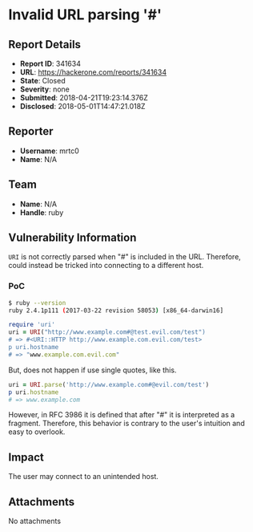 # Invalid URL parsing '#'

## Report Details
- **Report ID**: 341634
- **URL**: https://hackerone.com/reports/341634
- **State**: Closed
- **Severity**: none
- **Submitted**: 2018-04-21T19:23:14.376Z
- **Disclosed**: 2018-05-01T14:47:21.018Z

## Reporter
- **Username**: mrtc0
- **Name**: N/A

## Team
- **Name**: N/A
- **Handle**: ruby

## Vulnerability Information
`URI` is not correctly parsed when "#" is included in the URL.
Therefore, could instead be tricked into connecting to a different host. 

### PoC

```bash
$ ruby --version
ruby 2.4.1p111 (2017-03-22 revision 58053) [x86_64-darwin16]
```

```ruby
require 'uri'
uri = URI("http://www.example.com#@test.evil.com/test")
# => #<URI::HTTP http://www.example.com.evil.com/test>
p uri.hostname
# => "www.example.com.evil.com"
```

But, does not happen if use single quotes,  like this.

```ruby
uri = URI.parse('http://www.example.com#@evil.com/test')
p uri.hostname
# => www.example.com
```

However, in RFC 3986 it is defined that after "#" it is interpreted as a fragment.
Therefore, this behavior is contrary to the user's intuition and easy to overlook.

## Impact

The user may connect to an unintended host.

## Attachments
No attachments
